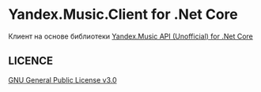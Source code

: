 Yandex.Music.Client for .Net Core
====

Клиент на основе библиотеки [Yandex.Music API (Unofficial) for .Net Core](https://github.com/K1llMan/Yandex.Music.Api/tree/master/Yandex.Music.Api)

LICENCE
-------
[GNU General Public License v3.0](https://github.com/K1llMan/Yandex.Music.Api/blob/master/LICENSE)
